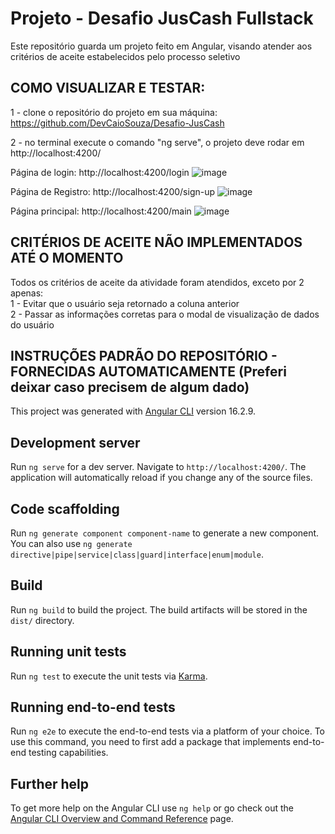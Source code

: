 # Projeto - Desafio JusCash Fullstack

Este repositório guarda um projeto feito em Angular, visando atender aos critérios de aceite estabelecidos pelo processo seletivo

## COMO VISUALIZAR E TESTAR:

1 - clone o repositório do projeto em sua máquina: https://github.com/DevCaioSouza/Desafio-JusCash

2 - no terminal execute o comando "ng serve", o projeto deve rodar em http://localhost:4200/

Página de login: http://localhost:4200/login
![image](https://github.com/DevCaioSouza/Desafio-JusCash/assets/84105396/62df00ba-dd38-4143-b96d-cef718d140a7)

Página de Registro: http://localhost:4200/sign-up
![image](https://github.com/DevCaioSouza/Desafio-JusCash/assets/84105396/f71a84bd-db82-4d17-ba00-52303f389816)

Página principal: http://localhost:4200/main
![image](https://github.com/DevCaioSouza/Desafio-JusCash/assets/84105396/8a6752db-1360-4e47-bdbc-c88e9410b7f5)

## CRITÉRIOS DE ACEITE NÃO IMPLEMENTADOS ATÉ O MOMENTO <br>
Todos os critérios de aceite da atividade foram atendidos, exceto por 2 apenas: <br>
1 - Evitar que o usuário seja retornado a coluna anterior <br>
2 - Passar as informações corretas para o modal de visualização de dados do usuário <br>

##
##
## INSTRUÇÕES PADRÃO DO REPOSITÓRIO - FORNECIDAS AUTOMATICAMENTE (Preferi deixar caso precisem de algum dado)

This project was generated with [Angular CLI](https://github.com/angular/angular-cli) version 16.2.9.

## Development server

Run `ng serve` for a dev server. Navigate to `http://localhost:4200/`. The application will automatically reload if you change any of the source files.

## Code scaffolding

Run `ng generate component component-name` to generate a new component. You can also use `ng generate directive|pipe|service|class|guard|interface|enum|module`.

## Build

Run `ng build` to build the project. The build artifacts will be stored in the `dist/` directory.

## Running unit tests

Run `ng test` to execute the unit tests via [Karma](https://karma-runner.github.io).

## Running end-to-end tests

Run `ng e2e` to execute the end-to-end tests via a platform of your choice. To use this command, you need to first add a package that implements end-to-end testing capabilities.

## Further help

To get more help on the Angular CLI use `ng help` or go check out the [Angular CLI Overview and Command Reference](https://angular.io/cli) page.

